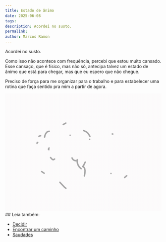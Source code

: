 ```yaml
---
title: Estado de ânimo
date: 2025-06-08
tags: 
description: Acordei no susto.
permalink: 
author: Marcos Ramon
---
```

Acordei no susto.

Como isso não acontece com frequência, percebi que estou muito cansado. Esse cansaço, que é físico, mas não só, antecipa talvez um estado de ânimo que está para chegar, mas que eu espero que não chegue.

Preciso de força para me organizar para o trabalho e para estabelecer uma rotina que faça sentido pra mim a partir de agora.

<img src="/assets/img/loom1.gif">


<div class="leia-tambem" markdown="1">
## Leia também:

- <a href="/decidir">Decidir</a>
- <a href="/encontrar-um-caminho">Encontrar um caminho</a>
- <a href="/saudades">Saudades</a>
</div>
